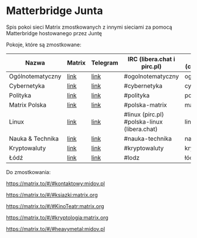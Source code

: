 # Matterbridge Junta
Spis pokoi sieci Matrix zmostkowanych z innymi sieciami za pomocą Matterbridge hostowanego przez Juntę

Pokoje, które są zmostkowane:

| Nazwa | Matrix | Telegram | IRC (libera.chat i pirc.pl) | XMPP (chat.disroot.org) | Discord |
| --- | --- | --- | --- | --- | --- |
| Ogólnotematyczny | [link](https://matrix.to/#/#ogolnotematyczny:matrix.org) | [link](https://t.me/ogolnotematyczny) | #ogolnotematyczny | ogolnotematyczny | [link](https://discord.gg/NxBDHny) |
| Cybernetyka | [link](https://matrix.to/#/#cybernetyka:matrix.org) | [link](https://t.me/cybernetyka) | #cybernetyka | cybernetyka | [link](https://discord.gg/mRbCHKw4kz) |
| Polityka | [link](https://matrix.to/#/#polityka:matrix.org) | [link](https://t.me/polityka_junta) | #polityka | polityka | [link](https://discord.gg/NxBDHny) |
| Matrix Polska | [link](https://matrix.to/#/#matrix-polska:matrix.org) | [link](https://t.me/matrix_polska) | #polska-matrix | matrix-polska | [link](https://discord.gg/NxBDHny) |
| Linux | [link](https://matrix.to/#/#linux-pl:matrix.org) | [link](https://t.me/linux_pl) | #linux (pirc.pl) #polska-linux (libera.chat) | linux-pl | [link](https://discord.gg/NxBDHny) |
| Nauka & Technika | [link](https://matrix.to/#/#nauka-technika:matrix.org) | [link](https://t.me/nauka_technika_junta) | #nauka-technika | nauka-technika | [link](https://discord.gg/NxBDHny) |
| Kryptowaluty | [link](https://matrix.to/#/#kryptowaluty:matrix.org) | [link](https://t.me/kryptowaluty_junta) | #kryptowaluty | kryptowaluty | [link](https://discord.gg/NxBDHny) |
| Łódź | [link](https://matrix.to/#/#lodz:matrix.org) | [link](https://t.me/lodz_junta) | #lodz | łódź | [link](https://discord.gg/NxBDHny) |

Do zmostkowania:

https://matrix.to/#/#kontaktowy:midov.pl

https://matrix.to/#/#ksiazki:matrix.org

https://matrix.to/#/#KinoTeatr:matrix.org

https://matrix.to/#/#kryptologia:matrix.org

https://matrix.to/#/#heavymetal:midov.pl
